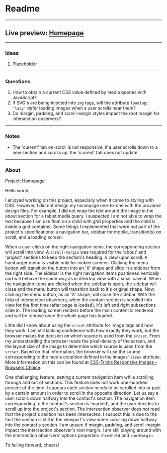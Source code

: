 # Readme
---
## Live preview: [Homepage](https://mikeycos.github.io/homepage/)
---
### Ideas
1. Placeholder
---
### Questions
1. How to obtain a current CSS value defined by media queries with JavaScript?
2. If SVG's are being injected into `img` tags, will the attribute `loading: 'lazy'` defer loading images when a user scrolls near them?
3. Do margin, padding, and scroll-margin styles impact the root margin for intersection observers?
---
### Notes
* The 'current' tab on-scroll is not responsive; if a user scrolls down to a new section and scrolls up, the 'current' tab does not update.
---
### About
Project: Homepage

Hello world,

I enjoyed working on this project, especially when it came to styling with CSS. However, I did not design my homepage one-to-one with the provided design files. For example, I did not wrap the text around the image in the about section for a tablet media query. I suspected I am not able to wrap the text because I am use float on a child with grid properties and the child is inside a grid container. Some things I implemented that were not part of the project's specifications: a navigation bar, sidebar for mobile, transition(s) on scroll, and a loading screen.

When a user clicks on the right navigation items, the corresponding section will scroll into view. A `scroll-margin` was required for the 'about' and 'project' sections to keep the section's heading in view upon scroll. A hamburger menu is visible only for mobile screens. Clicking the menu button will transition the button into an 'X' shape and slide in a sidebar from the right side. The sidebar is the right navigation items positioned vertically and will behave the same way as in desktop view with a small caveat. When the navigation items are clicked when the sidebar is open, the sidebar will close and the menu button will transition back to it's original shape. Now, clicking the menu button, as an 'X' shape, will close the sidebar. With the help of intersection observers, when the contact section is scrolled into view for the first time (after page is loaded), it's left and right subsections slide in. The loading screen renders before the main content is rendered and will be remove once the whole page has loaded.

Little did I know about using the `srcset` attribute for image tags and how they work. I am still lacking confidence with how exactly they work, but the browser makes the decision on which source is used from the `srcset`. From my understanding the browser reads the pixel-density of the screen, and the layout size of the image to determine which source is used from the `srcset`. Based on that information, the browser will use the source corresponding to the media condition defined in the images' `sizes` attribute. More information on this can be found at [CSS-Tricks Responsive Images - Browsers Choice](https://css-tricks.com/a-guide-to-the-responsive-images-syntax-in-html/#aa-browsers-choice).

One challenging feature, setting a current navigation item while scrolling through and out of sections. This feature does not work one-hundred percent of the time. I appears each section needs to be scrolled into or past by a certain amount in order to scroll in the opposite direction. Let us say a user scrolls down halfway into the contact's section. The navigation item corresponding to the contact's section is 'marked', and the user decides to scroll up into the project's section. The intersection observer does not read that the project's section has been intersected. I suspect this is due to the fact the section is still in the viewport's view when scrolling down halfway into the contact's section. I am unsure if margin, padding, and scroll-margin impact the intersection observer's root margin. I am still playing around with the intersection observers' options properties `threshold` and `rootMargin`.

To failing forward, cheers!